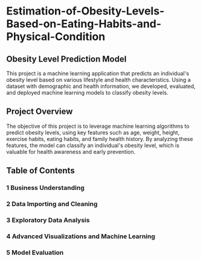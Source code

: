 # Estimation-of-Obesity-Levels-Based-on-Eating-Habits-and-Physical-Condition
## Obesity Level Prediction Model
This project is a machine learning application that predicts an individual's obesity level based on various lifestyle and health characteristics. Using a dataset with demographic and health information, we developed, evaluated, and deployed machine learning models to classify obesity levels.

## Project Overview
The objective of this project is to leverage machine learning algorithms to predict obesity levels, using key features such as age, weight, height, exercise habits, eating habits, and family health history. By analyzing these features, the model can classify an individual's obesity level, which is valuable for health awareness and early prevention.

## Table of Contents
### 1 Business Understanding
### 2 Data Importing and Cleaning
### 3 Exploratory Data Analysis
### 4 Advanced Visualizations and Machine Learning
### 5 Model Evaluation

